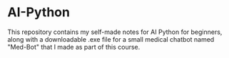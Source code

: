 # AI-Python
This repository contains my self-made notes for AI Python for beginners, along with a downloadable .exe file for a small medical chatbot named "Med-Bot" that I made as part of this course.
